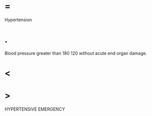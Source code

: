 # =

Hypertension

# .

Blood pressure greater than 180 120 without acute end organ damage.

# <

# >

HYPERTENSIVE EMERGENCY
